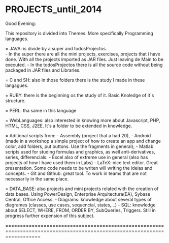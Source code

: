 PROJECTS_until_2014
========================================================================================================================
Good Evening:

This repository is divided into Themes. More specifically Programming languages.

  = JAVA: is divide by a super and todosProjectos.     
      - In the super there are all the mini projects, exercises, projects that i have done. With all the projects imported as           JAR files. Just leaving de Main to be executed. 
      - In the todosProjectos there is all the source code without being packaged in JAR files and Libraries.
  
  = C and SH: also in those folders there is the study I made in these langagues. 
  
  = RUBY: there is the beginning os the study of it. Basic Knoledge of it´s structure.
  
  = PERL: tha same in this language
  
  = WebLanguages: also interested in knowing more about Javascript, PHP, HTML, CSS, J2EE. It´s a folder to be extended in               knowledge.
  
  = Aditional scripts from: 
      - Assembly (project that a had 20), 
      - Android (made in a workshop a simple project of how to create an app and change color, add folders, put buttons. Use         the fragments in general);
      - Matlab scripts used for studing formulas and graphics, as well anti-derivatives, series, differencials.
      - Excel also of extreme use in general (also has projects of how I have used them in Labs)
      - LaTeX: nice text editor. Great presentation. Some code needs to be writen will writing the ideias and concepts.
      - Git and Github: great tool. To work in teams that are not necessarily in the same place.
      
  = DATA_BASE: also projects and mini projects related with the creation of data bases. Using PowerDesign, Enterprise Arquitectura(EA), Sybase Central, Office Access. 
      - Diagrams: knowledge about several types of diagrames (classes, use cases, sequencial, states,...)
      - SQL: knowledge about SELECT, WHERE, FROM, ORDER BY, SubQueries, Triggers. Still in progress further expension of this         subject.
      
========================================================================================================================

